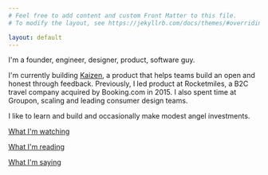 ```yaml
---
# Feel free to add content and custom Front Matter to this file.
# To modify the layout, see https://jekyllrb.com/docs/themes/#overriding-theme-defaults

layout: default
---
```


I'm a founder, engineer, designer, product, software guy.

I'm currently building [Kaizen](https://kaizen.app), a product that helps teams build an open and honest through feedback. Previously, I led product at Rocketmiles, a B2C travel company acquired by Booking.com in 2015. I also spent time at Groupon, scaling and leading consumer design teams.

I like to learn and build and occasionally make modest angel investments.

[What I'm watching](https://letterboxd.com/jordanful/)

[What I'm reading](https://www.goodreads.com/user/show/10555093-jordan)

[What I'm saying](https://twitter.com/jordanful)
